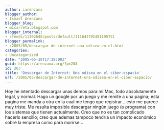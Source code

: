 ```yaml
---
author: iarenzana
blogger_author:
- Ismael Arenzana
blogger_blog:
- micarreta.blogspot.com
blogger_internal:
- /feeds/11302648/posts/default/111643792451195751
blogger_permalink:
- /2005/05/descargar-de-internet-una-odisea-en-el.html
categories:
- Uncategorized
date: "2005-05-18T17:38:00Z"
guid: https://arenzana.org/?p=203
id: 203
title: 'Descargar de Internet: Una odisea en el ciber-espacio'
url: /2005/05/descargar-de-internet-una-odisea-en-el-ciber-espacio/
---
```

Hoy he intentado descargar unas demos para mi Mac, todo absolutamente legal, y normal. Hago un google por un juego y me remite a una pagina; esta pagina me manda a otra en la cual me tengo que registrar&#8230; esto me parece muy triste. Me resulta imposible descargar ning&#x00fa;n juego (o programa) con los sistemas que tienen actualmente. Creo que no es tan complicado hacerlo sencillo; creo que ademas tampoco tendr&#x00ed;a un impacto econ&#x00f3;mico sobre la empresa como para morirse&#8230;